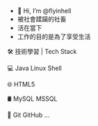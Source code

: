 - 👋 Hi, I’m @flyinhell
- 被社會蹂躏的社畜
- 活在當下
- 工作的目的是為了享受生活

🛠 技術學習 | Tech Stack

💻   Java Linux Shell

🌐   HTML5

🛢   MySQL MSSQL

🔧  Git GitHub
...

<!---
flyinhell/flyinhell is a ✨ special ✨ repository because its `README.md` (this file) appears on your GitHub profile.
You can click the Preview link to take a look at your changes.
--->
